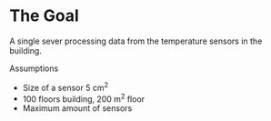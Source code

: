 

# The Goal

A single sever processing data from the temperature sensors in the building.

Assumptions

* Size of a sensor 5 cm<sup>2</sup>
* 100 floors building, 200 m<sup>2</sup> floor
* Maximum amount of sensors 
